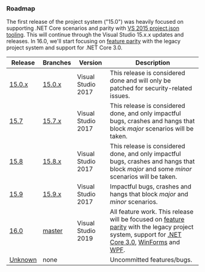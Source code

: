 ### Roadmap

The first release of the project system ("15.0") was heavily focused on supporting .NET Core scenarios and parity with [VS 2015 project.json tooling](https://github.com/dotnet/roslyn-project-system/issues?utf8=%E2%9C%93&q=label%3AParity-XProj%20). This will continue through the Visual Studio 15.x.x updates and releases. In 16.0, we'll start focusing on [feature parity](https://github.com/dotnet/roslyn-project-system/labels/Parity-Legacy) with the legacy project system and support for .NET Core 3.0.

|Release|Branches|Version|Description|
|-------|--------|--------|--------|
|[15.0.x](https://github.com/dotnet/roslyn-project-system/milestone/4)|[15.0.x](https://github.com/dotnet/roslyn-project-system/tree/dev15.0.x)|Visual Studio 2017|This release is considered done and will only be patched for security-related issues.
|[15.7](https://github.com/dotnet/project-system/milestone/18)|[15.7.x](https://github.com/dotnet/roslyn-project-system/tree/dev15.7.x)|Visual Studio 2017|This release is considered done, and only impactful bugs, crashes and hangs that block _major_ scenarios will be taken.
|[15.8](https://github.com/dotnet/project-system/milestone/20)|[15.8.x](https://github.com/dotnet/roslyn-project-system/tree/dev15.8.x)|Visual Studio 2017|This release is considered done, and only impactful bugs, crashes and hangs that block _major_ and some _minor_ scenarios will be taken.
|[15.9](https://github.com/dotnet/project-system/milestone/21)|[15.9.x](https://github.com/dotnet/roslyn-project-system/tree/dev15.9.x)|Visual Studio 2017|Impactful bugs, crashes and hangs that block _major_ and _minor_ scenarios.
|[16.0](https://github.com/dotnet/roslyn-project-system/milestone/12)|[master](https://github.com/dotnet/roslyn-project-system/tree/master)|Visual Studio 2019|All feature work. This release will be focused on [feature parity](https://github.com/dotnet/project-system/labels/Parity-Legacy) with the legacy project system, support for [.NET Core 3.0](https://github.com/dotnet/project-system/labels/Feature-.NET-Core), [WinForms](https://github.com/dotnet/project-system/labels/Feature-WinForms) and [WPF](https://github.com/dotnet/project-system/labels/Feature-XAML).
|[Unknown](https://github.com/dotnet/roslyn-project-system/milestone/5)|none| |Uncommitted features/bugs.
